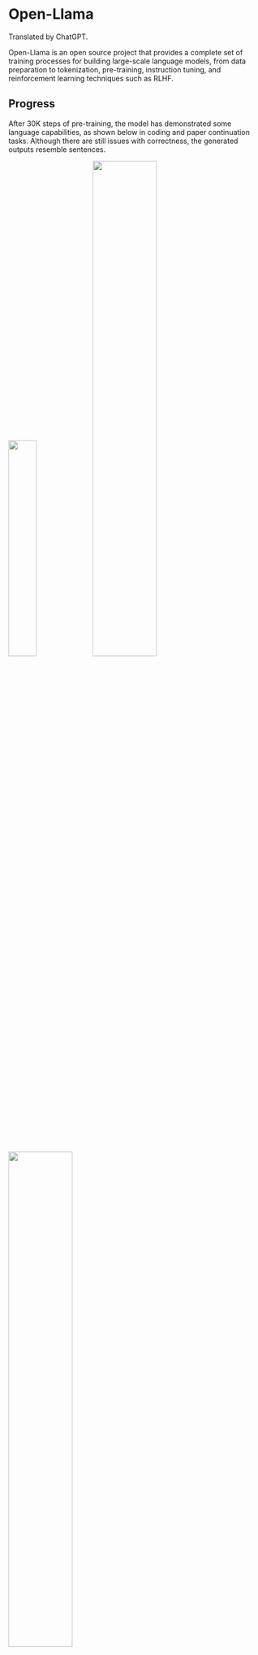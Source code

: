 <!--
 * @Author: LiangSong(sl12160010@gmail.com)
 * @Date: 2023-03-10 21:18:35
 * @LastEditors: LiangSong(sl12160010@gmail.com)
 * @LastEditTime: 2023-03-29 21:51:28
 * @FilePath: /Open-Llama/README_en.md
 * @Description: 
 * 
 * Copyright (c) 2023 by LiangSong(sl12160010@gmail.com), All Rights Reserved. 
-->
# Open-Llama

Translated by ChatGPT.

Open-Llama is an open source project that provides a complete set of training processes for building large-scale language models, from data preparation to tokenization, pre-training, instruction tuning, and reinforcement learning techniques such as RLHF.

## Progress
After 30K steps of pre-training, the model has demonstrated some language capabilities, as shown below in coding and paper continuation tasks. Although there are still issues with correctness, the generated outputs resemble sentences.

<img src="assets/code.JPG" width="33%"><img src="assets/paper.JPG" width="50%"><img src="assets/paper.JPG" width="50%">

## **Features**
### Ease of Use
We believe that ease of use is one of the most important features when building large-scale language models. To make Open-Llama more accessible, we focus on the following:

- **Minimal implementation**: We use the simplest implementation approach to reduce the barrier to entry and make it easy for beginners to get started.
- **Complete workflow**: We provide complete code from data set construction to training, making each step of building a large language model clear and visible.

### High Performance
Since training large language models is costly, high performance is also crucial when building large-scale language models. To achieve high-performance training, we employ the following techniques:

- **Fused CUDA kernel**: Using fused CUDA kernels provided by [xformers](https://github.com/facebookresearch/xformers) can fuse multiple operations together, reducing data transfer between GPU and CPU, and improving training efficiency.
- **Parallel training**: We use the [Accelerate](https://huggingface.co/docs/accelerate/index) library to support parallel training on multiple GPUs, accelerating the training process.


For 7B mode, the training speed of the Llama model using the PyTorch native version in the Transformers library is 1378 tokens/s/GPU. With our code, the training speed reaches 3290 tokens/s/GPU, which is close to the reported 3370 tokens/s/GPU in the [Llama paper](https://arxiv.org/pdf/2302.13971.pdf).
If we pretrain with 500 billion tokens, it will take 43,000 GPU hours. Assuming the price of A100-80G Spot on Google Cloud is $12.6 per hour for 8 GPUs, the total cost will be $67,725.
Without acceleration, the cost would be $158,744. Our method reduces the training cost by $90,019 in total.
More comparison can be found in [Comparison of Performance with Other Open-Source Models](https://github.com/Bayes-Song/Open-Llama/blob/main/README_en.md#performance-comparison-with-other-open-source-models).
### Universality
When training language models, we aim to build a universal model that can be used for different languages and fields. To achieve this, we adopt the following strategies:

- **Multi-language support**: We support a variety of language corpora, including English, Chinese, Japanese, and other languages, allowing users to choose according to their needs.
- **Field universality**: We hope that the model can not only help with everyday problems but also assist in professional fields such as science and law.
## **Requirements**
- Python 3.7 or higher
- PyTorch 1.13
- Customized [Transformers library](https://github.com/Bayes-Song/transformers)
- [Accelerate library](https://huggingface.co/docs/accelerate/index)
- CUDA 11.6 or higher version (for GPU acceleration, tested based on CUDA 11.7)
## **Getting Started**
### Installation
Use the following command to install the required dependencies:

```bash
pip install -r requirements.txt
```

### Dataset Preparation
Currently, we provide the Wudao dataset from ZhuiyiAI and The Pile dataset from EleutherAI. The code for downloading and processing the datasets can be found in the data directory. Please note that the Wudao dataset requires agreeing to some agreements before downloading, so you may need to modify the link in download_wudao.sh. [WuDao](https://data.baai.ac.cn/details/WuDaoCorporaText)

Use the following commands to download and shard the data:

```bash
bash data/download_the_pile.sh
bash data/download_wudao.sh
```
The data will be stored as small files with a maximum of 16,384 lines per file for efficient multi-processing training. The storage format is jsonl.zst compressed with zstd, resulting in a total data size of 519.5 GB and 16,466 files.

The Pile dataset contains 210,607,728 rows of JSON lines, and the Wudao dataset contains 59,132,213 rows of JSON lines.

The specific data format is as follows:

```
WuDao
{'id': 1, 'dataType': '百科', 'title': 'some title', 'content': 'some content'}

The Pile
{'text': 'some text', 'meta': {'pile_set_name': 'Github'}}
```
### Data Loading
The code for loading data can be found in the dataset directory, which includes training a tokenizer using SentencePiece and constructing a DataLoader based on the tokenizer.

Train the tokenizer with the following command:

```bash
python3 dataset/train_tokenizer.py
```
Check the DataLoader output with the following command:

```bash
python3 dataset/pretrain_dataset.py
```
### Model Structure
We modified the [Llama](https://github.com/facebookresearch/llama) model in the Transformers library based on section 2.4 "Efficient Implementation" in the original paper and introduced some optimizations from other papers. Specifically, we introduced the memory_efficient_attention operation from the [xformers library](https://github.com/facebookresearch/xformers) by META for computing self-attention, which significantly improves performance by about 30%. Please refer to modeling_llama.py for details.

We also referred to Bloom for introducing stable embeddings for better training of token embeddings.

Finally, we referred to PALM and used shared input-output embeddings.

### Pretraining
We use the Accelerate library for multi-GPU parallel training. Launch training with the following command:

```bash
accelerate launch --config_file configs/default_config.yaml pretrain_llama.py
```
In some cases, it may be necessary to specify the following parameters.
```
--main_process_ip
--main_process_port
--num_processes
--num_machines
--machine_rank
```
We use [Wandb](https://wandb.ai/) for training visualization and you need to modify the environment variable WANDB_API_KEY.

We use DeepSpeed stage 1 to reduce GPU memory usage. Accelerate-related configurations can be found in configs/default_config.yaml.

The training-related hyperparameters can be found in configs/train_config.py. We currently train a 7B Llama model with a vocabulary size of 100,000, and the specific configuration is as follows:

| max_length | batch_size | learning_rate | weight_decay | params | dimension | n heads | n layer | vocab_size |
|------------|------------------|---------------|--------------|--------|-----------|---------|---------|------------|
| 1024       | 2                | 2e-4          | 1e-1         | 6.88B  | 4096      | 32      | 32      | 100000     |

```
=========================================================================================================
Layer (type:depth-idx)                                  Output Shape              Param #
=========================================================================================================
LlamaForCausalLM                                        [1, 64, 32, 128]          --
├─LlamaModel: 1-1                                       [1, 64, 32, 128]          --
│    └─Embedding: 2-1                                   [1, 64, 4096]             409,600,000
│    └─LayerNorm: 2-2                                   [1, 64, 4096]             8,192
│    └─ModuleList: 2-3                                  --                        --
│    │    └─LlamaDecoderLayer: x32                      [1, 64, 4096]             202,383,360 x 32
│    └─LlamaRMSNorm: 2-4                                [1, 64, 4096]             4,096
=========================================================================================================
Total params: 6,885,879,808
Trainable params: 6,885,879,808
Non-trainable params: 0
Total mult-adds (G): 6.89
```
Current Progress
![](assets/loss.png)
### Instruction-Tuning

### RLHF

## Performance Comparison

### Training Framework
In terms of the training framework, we tested the HuggingFace's Accelerate library and HPC-AI's ColossalAI, and found that there was little difference in performance when running on fully utilized GPUs. Therefore, we ultimately chose the relatively simple Accelerate library as our training framework.

The test data is shown below, and the model structure used during testing is:

| Model | n gpu | n layer | n heads | hidden size | vocab size | seq length |
|-------|-------|---------|---------|-------------|------------|------------|
| GPT2  | 2     | 6       | heads   | 4096        | 250100     | 1024       |

The test results are shown below, and we can see that there is little difference in speed and memory utilization when running on fully utilized GPUs:

|                 | HuggingFace                       | HuggingFace                        | ColossalAI                                             | ColossalAI                                             | ColossalAI                         |
|-----------------|-----------------------------------|------------------------------------|--------------------------------------------------------|--------------------------------------------------------|------------------------------------|
| config          | without activation ckpt, bs2      | without activation ckpt, max_bs=12 | with activation ckpt, bs2                              | without activation ckpt, bs2                           | without activation ckpt, max_bs=10 |
| second pre step | 0.336, fw=0.033, bw=0.3, opt=5e-6 | 1.25                               | 0.347                                                  | 0.308, fw=0.067, bw=0.152, opt=0.088                   | 1.055                              |
| gpu memory      | nvidia-smi 45445                  |                                    | fw+bw+opt=21053.63+22064.12+17987.52, nvidia-smi 40961 | fw+bw+opt=24684.74+21087.13+17987.52, nvidia-smi 46821 | oom after 10 steps, suspected memory leak |

### Performance Optimization
In the earliest version, we used DeepSpeed stage2 and the native Llama implementation in Transformers for training. However, the speed was significantly different from what was reported in the paper. Therefore, we conducted a series of optimizations and list the performance improvements for each step below.

The paper mentions that they trained the 6.7B model with 1T tokens, and the GPU utilization was 82432, so the training speed was approximately 3370 tokens/s/GPU. After implementing the following optimizations, our speed is now comparable to that reported in the paper, using 20x8 A100-80G for testing. We expect to achieve better performance by adding more fusion operators in the future.

|                     | V1           | V2                    |
|---------------------|--------------|-----------------------|
| Model               | Transformers | Transformers+xformers |
| Optimizer           | Pytorch Adam | Fused Adam            |
| DeepSpeed           | stage2       | stage1                |
| Grad Accumulation   | 4            | 12                    |
| Return Padding Mask | yes          | no                    |
| Speed token/s/gpu   | 1378         | 3290                  |

### Performance Comparison with Other Open-source Models
The following table summarizes the performance of current open-source models, all tested on A100 GPUs. Due to differences in model sizes and structures, it is difficult to make accurate performance comparisons. As a rough estimate, it can be assumed that speed and model parameter count are inversely proportional, as evidenced by Llama models of different sizes. Based on this rough estimate, it can be seen that the performance using our project is significantly better than other projects.

| Model               | Open-Llama | LLAMA    | LLAMA   | LLAMA     | OPT     | Bloom              | GLM   | GPT-NEOX | CPM-ANT | CodeGeeX  |
|---------------------|------------|----------|---------|-----------|---------|--------------------|-------|----------|---------|-----------|
| Model size          | 6.9B       | 6.7B     | 13B     | 65B       | 175B    | 175B               | 130B  | 20B      | 10B     | 13B       |
| Token               |            | 1T       | 1T      | 1.4T      | 180B    | 366B               | 400B  | 402B     | 200B    | 13.9B     |
| GPU Hour            |            | 82,432   | 135,168 | 1,022,362 | 809,472 | 1,082,990          | 43776 | 175680   | 47040   | 3072      |
| speed token/s/gpu   | 3290       | 3370     | 2055    | 380       | 61.8    | 93.9               | 105.7 | 635.6    | 1181    | 1257      |
| Dependencies        | xformers   | xformers |         |           | measeq  | Megatron-DeepSpeed |       |          | BMtrain | MindSpore |
| speed token/s/gpu/B | 22701      | 22579    | 26715   | 24700     | 10815   | 16432              | 13741 | 12712    | 11810   | 16341     |

## Future Plans
1. Add more training monitoring, such as the distribution of training data categories, and add code for continuing training.
2. Realease the pre-trained checkpoint for the multi-lingual Llama 6.9B model.
3. Implement instruction-tuning code and open-source related checkpoints.
Build an online demo using Gradio.
4. Use [Triton](https://github.com/openai/triton) to add more high-performance operators and further improve performance.
5. Add code for building pre-training datasets based on Common Crawl and open-source related datasets.
6. Add code for multi-modal training.
## Citation
```
@misc{openllama,
  title={Open-Llama},
  author={Liang Song},
  year={2023},
  howpublished={\url{https://github.com/Bayes-Song/Open-Llama}},
}
```